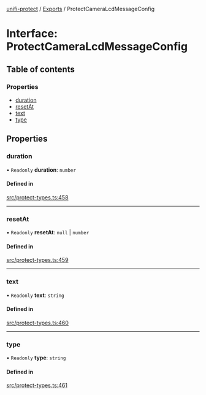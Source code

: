 [unifi-protect](../README.md) / [Exports](../modules.md) / ProtectCameraLcdMessageConfig

# Interface: ProtectCameraLcdMessageConfig

## Table of contents

### Properties

- [duration](ProtectCameraLcdMessageConfig.md#duration)
- [resetAt](ProtectCameraLcdMessageConfig.md#resetat)
- [text](ProtectCameraLcdMessageConfig.md#text)
- [type](ProtectCameraLcdMessageConfig.md#type)

## Properties

### duration

• `Readonly` **duration**: `number`

#### Defined in

[src/protect-types.ts:458](https://github.com/hjdhjd/unifi-protect/blob/12eaf9c/src/protect-types.ts#L458)

___

### resetAt

• `Readonly` **resetAt**: ``null`` \| `number`

#### Defined in

[src/protect-types.ts:459](https://github.com/hjdhjd/unifi-protect/blob/12eaf9c/src/protect-types.ts#L459)

___

### text

• `Readonly` **text**: `string`

#### Defined in

[src/protect-types.ts:460](https://github.com/hjdhjd/unifi-protect/blob/12eaf9c/src/protect-types.ts#L460)

___

### type

• `Readonly` **type**: `string`

#### Defined in

[src/protect-types.ts:461](https://github.com/hjdhjd/unifi-protect/blob/12eaf9c/src/protect-types.ts#L461)

